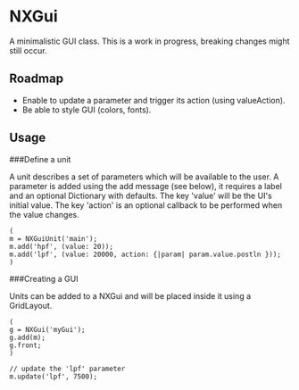 NXGui
=====

A minimalistic GUI class.
This is a work in progress, breaking changes might still occur.

Roadmap
-------

* Enable to update a parameter and trigger its action (using valueAction).
* Be able to style GUI (colors, fonts).

Usage
-----

###Define a unit

A unit describes a set of parameters which will be available to the user.
A parameter is added using the add message (see below), it requires a label and an optional Dictionary with defaults.
The key 'value' will be the UI's initial value.
The key 'action' is an optional callback to be performed when the value changes.

    (
    m = NXGuiUnit('main');
    m.add('hpf', (value: 20));
    m.add('lpf', (value: 20000, action: {|param| param.value.postln }));
    )


###Creating a GUI

Units can be added to a NXGui and will be placed inside it using a GridLayout.

    (
    g = NXGui('myGui');
    g.add(m);
    g.front;
    )

    // update the 'lpf' parameter
    m.update('lpf', 7500);

